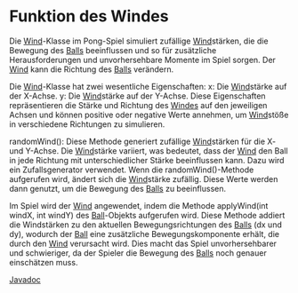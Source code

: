 # Funktion des Windes

Die [Wind](Wind.md)-Klasse im Pong-Spiel simuliert zufällige [Wind](Wind.md)stärken, die die Bewegung des [Balls](Ball.md) beeinflussen und so für zusätzliche Herausforderungen und unvorhersehbare Momente im Spiel sorgen. Der [Wind](Wind.md) kann die Richtung des [Balls](Ball.md) verändern.

Die [Wind](Wind.md)-Klasse hat zwei wesentliche Eigenschaften:
x: Die [Wind](Wind.md)stärke auf der X-Achse.
y: Die [Wind](Wind.md)stärke auf der Y-Achse.
Diese Eigenschaften repräsentieren die Stärke und Richtung des [Windes](Wind.md) auf den jeweiligen Achsen und können positive oder negative Werte annehmen, um [Wind](Wind.md)stöße in verschiedene Richtungen zu simulieren.

randomWind(): 
Diese Methode generiert zufällige [Wind](Wind.md)stärken für die X- und Y-Achse. Die [Wind](Wind.md)stärke variiert, was bedeutet, dass der [Wind](Wind.md) den Ball in jede Richtung mit unterschiedlicher Stärke beeinflussen kann. Dazu wird ein Zufallsgenerator verwendet.
Wenn die randomWind()-Methode aufgerufen wird, ändert sich die [Wind](Wind.md)stärke zufällig. Diese Werte werden dann genutzt, um die Bewegung des [Balls](Ball.md) zu beeinflussen.

Im Spiel wird der [Wind](Wind.md) angewendet, indem die Methode applyWind(int windX, int windY) des [Ball](Ball.md)-Objekts aufgerufen wird. Diese Methode addiert die Windstärken zu den aktuellen Bewegungsrichtungen des [Balls](Ball.md) (dx und dy), wodurch der [Ball](Ball.md) eine zusätzliche Bewegungskomponente erhält, die durch den [Wind](Wind.md) verursacht wird. Dies macht das Spiel unvorhersehbarer und schwieriger, da der Spieler die Bewegung des [Balls](Ball.md) noch genauer einschätzen muss.

[Javadoc](Pong/src/ch/teko/loefflee/WindDoc.java)
